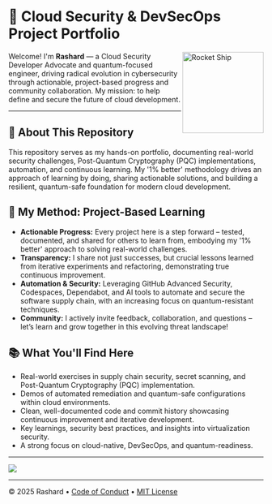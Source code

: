# 🚀 Cloud Security & DevSecOps Project Portfolio

<img src="https://img.icons8.com/ios-filled/250/rocket--v1.png" align="right" height="160px" alt="Rocket Ship" />

Welcome! I'm **Rashard** — a Cloud Security Developer Advocate and quantum-focused engineer, driving radical evolution in cybersecurity through actionable, project-based progress and community collaboration. My mission: to help define and secure the future of cloud development.


---

## 👋 About This Repository
This repository serves as my hands-on portfolio, documenting real-world security challenges, Post-Quantum Cryptography (PQC) implementations, automation, and continuous learning. My '1% better' methodology drives an approach of learning by doing, sharing actionable solutions, and building a resilient, quantum-safe foundation for modern cloud development.

## 🌱 My Method: Project-Based Learning
- **Actionable Progress:** Every project here is a step forward – tested, documented, and shared for others to learn from, embodying my '1% better' approach to solving real-world challenges.
- **Transparency:** I share not just successes, but crucial lessons learned from iterative experiments and refactoring, demonstrating true continuous improvement.
- **Automation & Security:**  Leveraging GitHub Advanced Security, Codespaces, Dependabot, and AI tools to automate and secure the software supply chain, with an increasing focus on quantum-resistant techniques.
- **Community:** I actively invite feedback, collaboration, and questions – let’s learn and grow together in this evolving threat landscape!

## 📚 What You'll Find Here
- Real-world exercises in supply chain security, secret scanning, and Post-Quantum Cryptography (PQC) implementation.
- Demos of automated remediation and quantum-safe configurations within cloud environments.
- Clean, well-documented code and commit history showcasing continuous improvement and iterative development.
- Key learnings, security best practices, and insights into virtualization security.
- A strong focus on cloud-native, DevSecOps, and quantum-readiness.


---

[![](https://img.shields.io/badge/Go%20to%20Exercise-%E2%86%92-1f883d?style=for-the-badge&logo=github&labelColor=197935)](https://github.com/FlightSchool-io/skills-secure-repository-supply-chain/issues/1)

---

© 2025 Rashard • [Code of Conduct](https://www.contributor-covenant.org/version/2/1/code_of_conduct/code_of_conduct.md) • [MIT License](https://gh.io/mit)

